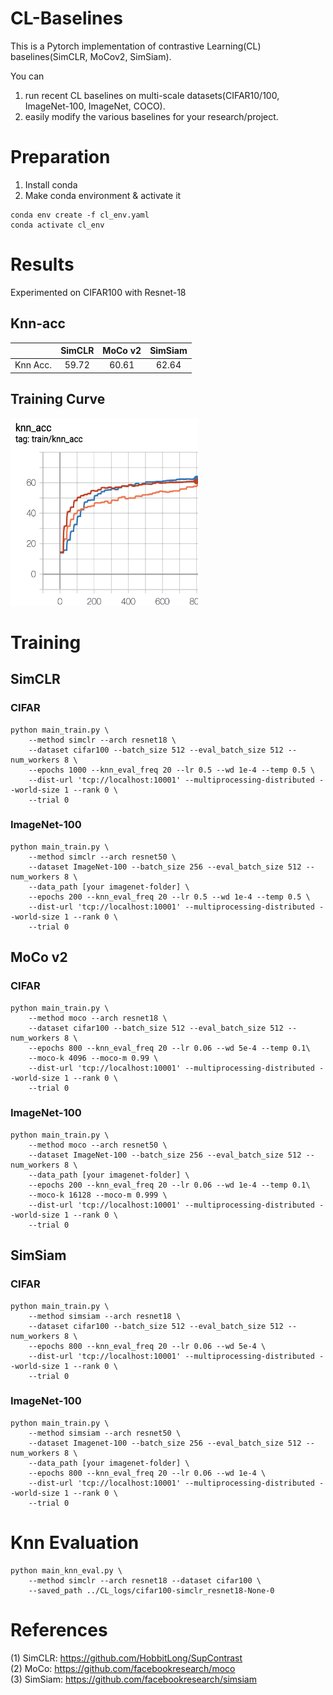 # CL-Baselines
This is a Pytorch implementation of contrastive Learning(CL) baselines(SimCLR, MoCov2, SimSiam). 

You can 
1) run recent CL baselines on multi-scale datasets(CIFAR10/100, ImageNet-100, ImageNet, COCO).
2) easily modify the various baselines for your research/project.


# Preparation
1) Install conda 
2) Make conda environment & activate it
```
conda env create -f cl_env.yaml
conda activate cl_env
```


# Results 
Experimented on CIFAR100 with Resnet-18

## Knn-acc
|          | SimCLR |  MoCo v2 | SimSiam |
|:--------:|:------:|:-----:|:-------:|
| Knn Acc. |  59.72 | 60.61 |  62.64  |

## Training Curve
<img src="imgs/tensorboard.png" width="300" height="300">

# Training
## SimCLR
### CIFAR 
```
python main_train.py \
    --method simclr --arch resnet18 \
    --dataset cifar100 --batch_size 512 --eval_batch_size 512 --num_workers 8 \
    --epochs 1000 --knn_eval_freq 20 --lr 0.5 --wd 1e-4 --temp 0.5 \
    --dist-url 'tcp://localhost:10001' --multiprocessing-distributed --world-size 1 --rank 0 \
    --trial 0 
```
### ImageNet-100 
```
python main_train.py \
    --method simclr --arch resnet50 \
    --dataset ImageNet-100 --batch_size 256 --eval_batch_size 512 --num_workers 8 \
    --data_path [your imagenet-folder] \  
    --epochs 200 --knn_eval_freq 20 --lr 0.5 --wd 1e-4 --temp 0.5 \
    --dist-url 'tcp://localhost:10001' --multiprocessing-distributed --world-size 1 --rank 0 \
    --trial 0 
```

## MoCo v2
### CIFAR 
```
python main_train.py \
    --method moco --arch resnet18 \
    --dataset cifar100 --batch_size 512 --eval_batch_size 512 --num_workers 8 \
    --epochs 800 --knn_eval_freq 20 --lr 0.06 --wd 5e-4 --temp 0.1\
    --moco-k 4096 --moco-m 0.99 \
    --dist-url 'tcp://localhost:10001' --multiprocessing-distributed --world-size 1 --rank 0 \
    --trial 0  
```
### ImageNet-100 
```
python main_train.py \
    --method moco --arch resnet50 \
    --dataset ImageNet-100 --batch_size 256 --eval_batch_size 512 --num_workers 8 \
    --data_path [your imagenet-folder] \  
    --epochs 200 --knn_eval_freq 20 --lr 0.06 --wd 1e-4 --temp 0.1\
    --moco-k 16128 --moco-m 0.999 \
    --dist-url 'tcp://localhost:10001' --multiprocessing-distributed --world-size 1 --rank 0 \
    --trial 0  
```

## SimSiam
### CIFAR 
```
python main_train.py \
    --method simsiam --arch resnet18 \
    --dataset cifar100 --batch_size 512 --eval_batch_size 512 --num_workers 8 \
    --epochs 800 --knn_eval_freq 20 --lr 0.06 --wd 5e-4 \
    --dist-url 'tcp://localhost:10001' --multiprocessing-distributed --world-size 1 --rank 0 \
    --trial 0
```
### ImageNet-100 
```
python main_train.py \
    --method simsiam --arch resnet50 \
    --dataset Imagenet-100 --batch_size 256 --eval_batch_size 512 --num_workers 8 \
    --data_path [your imagenet-folder] \ 
    --epochs 800 --knn_eval_freq 20 --lr 0.06 --wd 1e-4 \
    --dist-url 'tcp://localhost:10001' --multiprocessing-distributed --world-size 1 --rank 0 \
    --trial 0
```

# Knn Evaluation 
```
python main_knn_eval.py \
    --method simclr --arch resnet18 --dataset cifar100 \
    --saved_path ../CL_logs/cifar100-simclr_resnet18-None-0
```

# References
(1) SimCLR: https://github.com/HobbitLong/SupContrast \
(2) MoCo: https://github.com/facebookresearch/moco \
(3) SimSiam: https://github.com/facebookresearch/simsiam 
